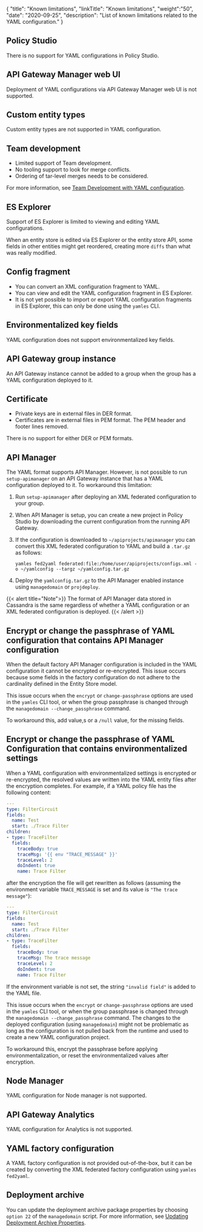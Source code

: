 {
"title": "Known limitations",
"linkTitle": "Known limitations",
"weight":"50",
"date": "2020-09-25",
"description": "List of known limitations related to the YAML configuration."
}

## Policy Studio

There is no support for YAML configurations in Policy Studio.

## API Gateway Manager web UI

Deployment of YAML configurations via API Gateway Manager web UI is not supported.

## Custom entity types

Custom entity types are not supported in YAML configuration.

## Team development

* Limited support of Team development.
* No tooling support to look for merge conflicts.
* Ordering of tar-level merges needs to be considered.

For more information, see [Team Development with YAML configuration](/docs/apim_yamles/apim_yamles_references/yamles_team_development).

## ES Explorer

Support of ES Explorer is limited to viewing and editing YAML configurations.

When an entity store is edited via ES Explorer or the entity store API, some fields in other entities might get reordered, creating more `diffs` than what was really modified.

## Config fragment

* You can convert an XML configuration fragment to YAML.
* You can view and edit the YAML configuration fragment in ES Explorer.
* It is not yet possible to import or export YAML configuration fragments in ES Explorer, this can only be done using the `yamles` CLI.

## Environmentalized key fields

YAML configuration does not support environmentalized key fields.

## API Gateway group instance

An API Gateway instance cannot be added to a group when the group has a YAML configuration deployed to it.

## Certificate

* Private keys are in external files in DER format.
* Certificates are in external files in PEM format. The PEM header and footer lines removed.

There is no support for either DER or PEM formats.

## API Manager

The YAML format supports API Manager. However, is not possible to run `setup-apimanager` on an API Gateway instance that has a YAML configuration deployed to it. To workaround this limitation:

1. Run `setup-apimanager` after deploying an XML federated configuration to your group.
2. When API Manager is setup, you can create a new project in Policy Studio by downloading the current configuration from the running API Gateway.
3. If the configuration is downloaded to `~/apiprojects/apimanager` you can convert this XML federated configuration to YAML and build a `.tar.gz` as follows:

    ```
    yamles fed2yaml federated:file:/home/user/apiprojects/configs.xml -o ~/yamlconfig --targz ~/yamlconfig.tar.gz
    ```

4. Deploy the `yamlconfig.tar.gz` to the API Manager enabled instance using `managedomain` or `projdeploy`.

{{< alert title="Note">}}
The format of API Manager data stored in Cassandra is the same regardless of whether a YAML configuration or an XML federated configuration is deployed.
{{< /alert >}}

## Encrypt or change the passphrase of YAML configuration that contains API Manager configuration

When the default factory API Manager configuration is included in the YAML configuration it cannot be encrypted or re-encrypted. This issue occurs because some fields in the factory configuration do not adhere to the cardinality defined in the Entity Store model.

This issue occurs when the `encrypt` or `change-passphrase` options are used in the `yamles` CLI tool, or when the group passphrase is changed through the `managedomain --change_passphrase` command.

To workaround this, add value,s or a `/null` value, for the missing fields.

## Encrypt or change the passphrase of YAML Configuration that contains environmentalized settings

When a YAML configuration with environmentalized settings is encrypted or re-encrypted, the resolved values are written into the YAML entity files after the encryption completes. For example, if a YAML policy file has the following content:

```yaml
---
type: FilterCircuit
fields:
  name: Test
  start: ./Trace Filter
children:
- type: TraceFilter
  fields:
    traceBody: true
    traceMsg: '{{ env "TRACE_MESSAGE" }}'
    traceLevel: 2
    doIndent: true
    name: Trace Filter
```

after the encryption the file will get rewritten as follows (assuming the environment variable `TRACE_MESSAGE` is set and its value is `"The trace message"`):

```yaml
---
type: FilterCircuit
fields:
  name: Test
  start: ./Trace Filter
children:
- type: TraceFilter
  fields:
    traceBody: true
    traceMsg: The trace message
    traceLevel: 2
    doIndent: true
    name: Trace Filter
```

If the environment variable is not set, the string `"invalid field"` is added to the YAML file.

This issue occurs when the `encrypt` or `change-passphrase` options are used in the `yamles` CLI tool, or when the group passphrase is changed through the `managedomain --change_passphrase` command. The changes to the deployed configuration (using `managedomain`) might not be problematic as long as the configuration is not pulled back from the runtime and used to create a new YAML configuration project.

To workaround this, encrypt the passphrase before applying environmentalization, or reset the environmentalized values after encryption.

## Node Manager

YAML configuration for Node manager is not supported.

## API Gateway Analytics

YAML configuration for Analytics is not supported.

## YAML factory configuration

A YAML factory configuration is not provided out-of-the-box, but it can be created by converting the XML federated factory configuration using `yamles fed2yaml`.

## Deployment archive

You can update the deployment archive package properties by choosing `option 22` of the `managedomain` script. For more information, see [Updating Deployment Archive Properties](/docs/apim_yamles/yamles_packaging_deployment/#updating-deployment-archive-properties).
